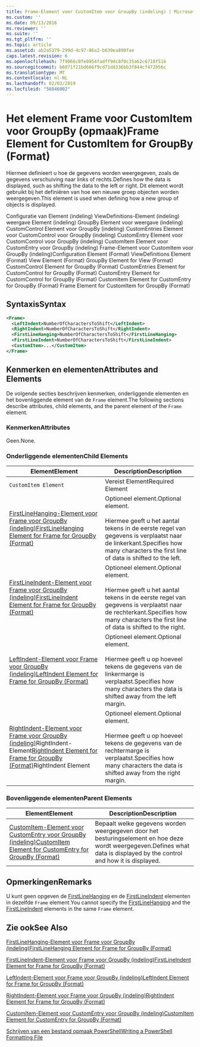 ```yaml
---
title: Frame-Element voor CustomItem voor GroupBy (indeling) | Microsoft Docs
ms.custom: ''
ms.date: 09/13/2016
ms.reviewer: ''
ms.suite: ''
ms.tgt_pltfrm: ''
ms.topic: article
ms.assetid: ab2a5379-299d-4c97-86a2-b639ea890fae
caps.latest.revision: 6
ms.openlocfilehash: 7f9066c0fe0954fadff9dc8f0c35a62c6710f516
ms.sourcegitcommit: b6871f21bd666f9cd71dd336bb3f844cf472b56c
ms.translationtype: MT
ms.contentlocale: nl-NL
ms.lasthandoff: 02/03/2019
ms.locfileid: "56846002"
---
```

# <a name="frame-element-for-customitem-for-groupby-format"></a><span data-ttu-id="a5b15-102">Het element Frame voor CustomItem voor GroupBy (opmaak)</span><span class="sxs-lookup"><span data-stu-id="a5b15-102">Frame Element for CustomItem for GroupBy (Format)</span></span>

<span data-ttu-id="a5b15-103">Hiermee definieert u hoe de gegevens worden weergegeven, zoals de gegevens verschuiving naar links of rechts.</span><span class="sxs-lookup"><span data-stu-id="a5b15-103">Defines how the data is displayed, such as shifting the data to the left or right.</span></span> <span data-ttu-id="a5b15-104">Dit element wordt gebruikt bij het definiëren van hoe een nieuwe groep objecten worden weergegeven.</span><span class="sxs-lookup"><span data-stu-id="a5b15-104">This element is used when defining how a new group of objects is displayed.</span></span>

<span data-ttu-id="a5b15-105">Configuratie van Element (indeling) ViewDefinitions-Element (indeling) weergave Element (indeling) GroupBy Element voor weergave (indeling) CustomControl Element voor GroupBy (indeling) CustomEntries Element voor CustomControl voor GroupBy (indeling) CustomEntry Element voor CustomControl voor GroupBy (indeling) CustomItem Element voor CustomEntry voor GroupBy (indeling) Frame-Element voor CustomItem voor GroupBy (indeling)</span><span class="sxs-lookup"><span data-stu-id="a5b15-105">Configuration Element (Format) ViewDefinitions Element (Format) View Element (Format) GroupBy Element for View (Format) CustomControl Element for GroupBy (Format) CustomEntries Element for CustomControl for GroupBy (Format) CustomEntry Element for CustomControl for GroupBy (Format) CustomItem Element for CustomEntry for GroupBy (Format) Frame Element for CustomItem for GroupBy (Format)</span></span>

## <a name="syntax"></a><span data-ttu-id="a5b15-106">Syntaxis</span><span class="sxs-lookup"><span data-stu-id="a5b15-106">Syntax</span></span>

```xml
<Frame>
  <LeftIndent>NumberOfCharactersToShift</LeftIndent>
  <RightIndent>NumberOfCharactersToShift</RightIndent>
  <FirstLineHanging>NumberOfCharactersToShift</FirstLineHanging>
  <FirstLineIndent>NumberOfCharactersToShift</FirstLineIndent>
  <CustomItem>...</CustomItem>
</Frame>
```

## <a name="attributes-and-elements"></a><span data-ttu-id="a5b15-107">Kenmerken en elementen</span><span class="sxs-lookup"><span data-stu-id="a5b15-107">Attributes and Elements</span></span>

<span data-ttu-id="a5b15-108">De volgende secties beschrijven kenmerken, onderliggende elementen en het bovenliggende element van de `Frame` element.</span><span class="sxs-lookup"><span data-stu-id="a5b15-108">The following sections describe attributes, child elements, and the parent element of the `Frame` element.</span></span>

### <a name="attributes"></a><span data-ttu-id="a5b15-109">Kenmerken</span><span class="sxs-lookup"><span data-stu-id="a5b15-109">Attributes</span></span>

<span data-ttu-id="a5b15-110">Geen.</span><span class="sxs-lookup"><span data-stu-id="a5b15-110">None.</span></span>

### <a name="child-elements"></a><span data-ttu-id="a5b15-111">Onderliggende elementen</span><span class="sxs-lookup"><span data-stu-id="a5b15-111">Child Elements</span></span>

|<span data-ttu-id="a5b15-112">Element</span><span class="sxs-lookup"><span data-stu-id="a5b15-112">Element</span></span>|<span data-ttu-id="a5b15-113">Description</span><span class="sxs-lookup"><span data-stu-id="a5b15-113">Description</span></span>|
|-------------|-----------------|
|`CustomItem Element`|<span data-ttu-id="a5b15-114">Vereist Element</span><span class="sxs-lookup"><span data-stu-id="a5b15-114">Required Element</span></span>|
|[<span data-ttu-id="a5b15-115">FirstLineHanging-Element voor Frame voor GroupBy (indeling)</span><span class="sxs-lookup"><span data-stu-id="a5b15-115">FirstLineHanging Element for Frame for GroupBy (Format)</span></span>](./firstlinehanging-element-for-frame-for-groupby-format.md)|<span data-ttu-id="a5b15-116">Optioneel element.</span><span class="sxs-lookup"><span data-stu-id="a5b15-116">Optional element.</span></span><br /><br /> <span data-ttu-id="a5b15-117">Hiermee geeft u het aantal tekens in de eerste regel van gegevens is verplaatst naar de linkerkant.</span><span class="sxs-lookup"><span data-stu-id="a5b15-117">Specifies how many characters the first line of data is shifted to the left.</span></span>|
|[<span data-ttu-id="a5b15-118">FirstLineIndent-Element voor Frame voor GroupBy (indeling)</span><span class="sxs-lookup"><span data-stu-id="a5b15-118">FirstLineIndent Element for Frame for GroupBy (Format)</span></span>](./firstlineindent-element-for-frame-for-groupby-format.md)|<span data-ttu-id="a5b15-119">Optioneel element.</span><span class="sxs-lookup"><span data-stu-id="a5b15-119">Optional element.</span></span><br /><br /> <span data-ttu-id="a5b15-120">Hiermee geeft u het aantal tekens in de eerste regel van gegevens is verplaatst naar de rechterkant.</span><span class="sxs-lookup"><span data-stu-id="a5b15-120">Specifies how many characters the first line of data is shifted to the right.</span></span>|
|[<span data-ttu-id="a5b15-121">LeftIndent-Element voor Frame voor GroupBy (indeling)</span><span class="sxs-lookup"><span data-stu-id="a5b15-121">LeftIndent Element for Frame for GroupBy (Format)</span></span>](./leftindent-element-for-frame-for-groupby-format.md)|<span data-ttu-id="a5b15-122">Optioneel element.</span><span class="sxs-lookup"><span data-stu-id="a5b15-122">Optional element.</span></span><br /><br /> <span data-ttu-id="a5b15-123">Hiermee geeft u op hoeveel tekens de gegevens van de linkermarge is verplaatst.</span><span class="sxs-lookup"><span data-stu-id="a5b15-123">Specifies how many characters the data is shifted away from the left margin.</span></span>|
|<span data-ttu-id="a5b15-124">[RightIndent-Element voor Frame voor GroupBy (indeling)](./rightindent-element-for-frame-for-groupby-format.md)RightIndent-Element</span><span class="sxs-lookup"><span data-stu-id="a5b15-124">[RightIndent Element for Frame for GroupBy (Format)](./rightindent-element-for-frame-for-groupby-format.md)RightIndent Element</span></span>|<span data-ttu-id="a5b15-125">Optioneel element.</span><span class="sxs-lookup"><span data-stu-id="a5b15-125">Optional element.</span></span><br /><br /> <span data-ttu-id="a5b15-126">Hiermee geeft u op hoeveel tekens de gegevens van de rechtermarge is verplaatst.</span><span class="sxs-lookup"><span data-stu-id="a5b15-126">Specifies how many characters the data is shifted away from the right margin.</span></span>|

### <a name="parent-elements"></a><span data-ttu-id="a5b15-127">Bovenliggende elementen</span><span class="sxs-lookup"><span data-stu-id="a5b15-127">Parent Elements</span></span>

|<span data-ttu-id="a5b15-128">Element</span><span class="sxs-lookup"><span data-stu-id="a5b15-128">Element</span></span>|<span data-ttu-id="a5b15-129">Description</span><span class="sxs-lookup"><span data-stu-id="a5b15-129">Description</span></span>|
|-------------|-----------------|
|[<span data-ttu-id="a5b15-130">CustomItem-Element voor CustomEntry voor GroupBy (indeling)</span><span class="sxs-lookup"><span data-stu-id="a5b15-130">CustomItem Element for CustomEntry for GroupBy (Format)</span></span>](./customitem-element-for-customentry-for-groupby-format.md)|<span data-ttu-id="a5b15-131">Bepaalt welke gegevens worden weergegeven door het besturingselement en hoe deze wordt weergegeven.</span><span class="sxs-lookup"><span data-stu-id="a5b15-131">Defines what data is displayed by the control and how it is displayed.</span></span>|

## <a name="remarks"></a><span data-ttu-id="a5b15-132">Opmerkingen</span><span class="sxs-lookup"><span data-stu-id="a5b15-132">Remarks</span></span>

<span data-ttu-id="a5b15-133">U kunt geen opgeven de [FirstLineHanging](./firstlinehanging-element-for-frame-for-groupby-format.md) en de [FirstLineIndent](./firstlineindent-element-for-frame-for-groupby-format.md) elementen in dezelfde `Frame` element.</span><span class="sxs-lookup"><span data-stu-id="a5b15-133">You cannot specify the [FirstLineHanging](./firstlinehanging-element-for-frame-for-groupby-format.md) and the [FirstLineIndent](./firstlineindent-element-for-frame-for-groupby-format.md) elements in the same `Frame` element.</span></span>

## <a name="see-also"></a><span data-ttu-id="a5b15-134">Zie ook</span><span class="sxs-lookup"><span data-stu-id="a5b15-134">See Also</span></span>

[<span data-ttu-id="a5b15-135">FirstLineHanging-Element voor Frame voor GroupBy (indeling)</span><span class="sxs-lookup"><span data-stu-id="a5b15-135">FirstLineHanging Element for Frame for GroupBy (Format)</span></span>](./firstlinehanging-element-for-frame-for-groupby-format.md)

[<span data-ttu-id="a5b15-136">FirstLineIndent-Element voor Frame voor GroupBy (indeling)</span><span class="sxs-lookup"><span data-stu-id="a5b15-136">FirstLineIndent Element for Frame for GroupBy (Format)</span></span>](./firstlineindent-element-for-frame-for-groupby-format.md)

[<span data-ttu-id="a5b15-137">LeftIndent-Element voor Frame voor GroupBy (indeling)</span><span class="sxs-lookup"><span data-stu-id="a5b15-137">LeftIndent Element for Frame for GroupBy (Format)</span></span>](./leftindent-element-for-frame-for-groupby-format.md)

[<span data-ttu-id="a5b15-138">RightIndent-Element voor Frame voor GroupBy (indeling)</span><span class="sxs-lookup"><span data-stu-id="a5b15-138">RightIndent Element for Frame for GroupBy (Format)</span></span>](./rightindent-element-for-frame-for-groupby-format.md)

[<span data-ttu-id="a5b15-139">CustomItem-Element voor CustomEntry voor GroupBy (indeling)</span><span class="sxs-lookup"><span data-stu-id="a5b15-139">CustomItem Element for CustomEntry for GroupBy (Format)</span></span>](./customitem-element-for-customentry-for-groupby-format.md)

[<span data-ttu-id="a5b15-140">Schrijven van een bestand opmaak PowerShell</span><span class="sxs-lookup"><span data-stu-id="a5b15-140">Writing a PowerShell Formatting File</span></span>](./writing-a-powershell-formatting-file.md)
